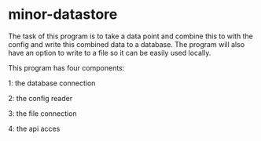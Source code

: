 # minor-datastore

The task of this program is to take a data point and combine this to with the config and write this combined data to a database. 
The program will also have an option to write to a file so it can be easily used locally.

This program has four components:

1: the database connection

2: the config reader

3: the file connection

4: the api acces

